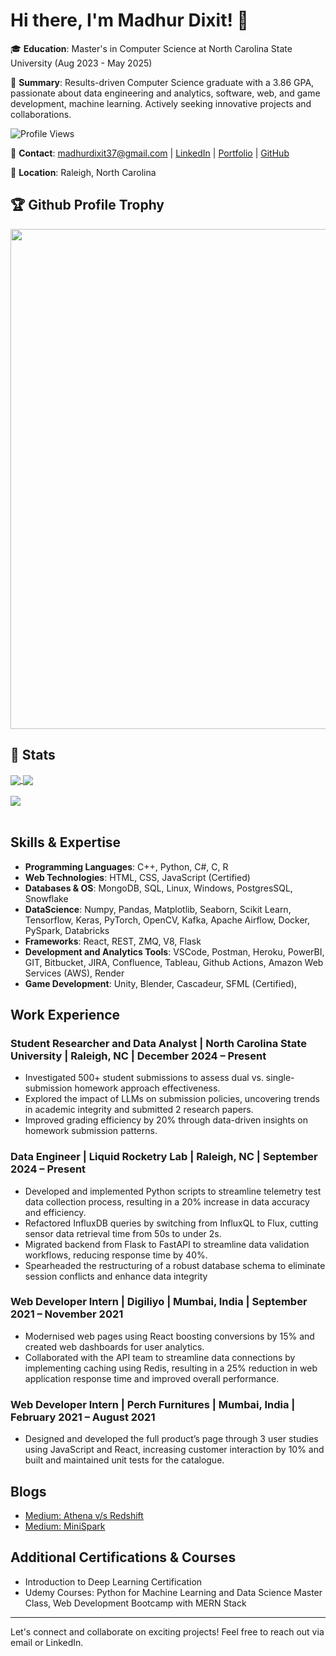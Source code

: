# Hi there, I'm Madhur Dixit! 👋

🎓 **Education**: Master's in Computer Science at North Carolina State University (Aug 2023 - May 2025)

🌟 **Summary**: Results-driven Computer Science graduate with a 3.86 GPA, passionate about data engineering and analytics, software, web, and game development, machine learning. Actively seeking innovative projects and collaborations.

![Profile Views](https://komarev.com/ghpvc/?username=MadhurDixit13&color=blue)

📧 **Contact**: madhurdixit37@gmail.com | [LinkedIn](https://www.linkedin.com/in/madixit) | [Portfolio](https://madhurdixit13.github.io/Portfolio/) | [GitHub](https://github.com/MadhurDixit13)

📍 **Location**: Raleigh, North Carolina

<h2>🏆 Github Profile Trophy</h2>
<img width=800 src="https://github-profile-trophy.vercel.app/?username=MadhurDixit13&margin-w=15&column=9&theme=chalk&no-frame=true"/>

<h2>📝 Stats</h2>

<a href="">
  <img align="center" src="https://github-readme-stats.vercel.app/api?username=MadhurDixit13&show_icons=true&theme=dracula" />
</a>
<a href="">
  <img align="center" src="https://github-readme-stats.vercel.app/api/top-langs/?username=MadhurDixit13&layout=compact" />
</a>
<br>
<br>
<a href="">
  <img align="center" src="https://github-readme-streak-stats.herokuapp.com?user=MadhurDixit13&theme=neon-palenight&hide_border=true" />
</a>

<br>
<br>

## Skills & Expertise

- **Programming Languages**: C++, Python, C#, C, R
- **Web Technologies**: HTML, CSS, JavaScript (Certified)
- **Databases & OS**: MongoDB, SQL, Linux, Windows, PostgresSQL, Snowflake
- **DataScience**: Numpy, Pandas, Matplotlib, Seaborn, Scikit Learn, Tensorflow, Keras, PyTorch, OpenCV, Kafka, Apache Airflow, Docker, PySpark, Databricks
- **Frameworks**: React, REST, ZMQ, V8, Flask
- **Development and Analytics Tools**: VSCode, Postman, Heroku, PowerBI, GIT, Bitbucket, JIRA, Confluence, Tableau, Github Actions, Amazon Web Services (AWS), Render
- **Game Development**: Unity, Blender, Cascadeur, SFML (Certified), 

## Work Experience

### Student Researcher and Data Analyst | North Carolina State University | Raleigh, NC | December 2024 – Present
- Investigated 500+ student submissions to assess dual vs. single-submission homework approach effectiveness.
- Explored the impact of LLMs on submission policies, uncovering trends in academic integrity and submitted 2 research papers.
- Improved grading efficiency by 20% through data-driven insights on homework submission patterns. 

### Data Engineer | Liquid Rocketry Lab | Raleigh, NC | September 2024 – Present
- Developed and implemented Python scripts to streamline telemetry test data collection process, resulting in a
20% increase in data accuracy and efficiency.
- Refactored InfluxDB queries by switching from InfluxQL to Flux, cutting sensor data retrieval time from 50s to under 2s.
- Migrated backend from Flask to FastAPI to streamline data validation workflows, reducing response time by 40%.
- Spearheaded the restructuring of a robust database schema to eliminate session conflicts and enhance data integrity

### Web Developer Intern | Digiliyo | Mumbai, India | September 2021 – November 2021
- Modernised web pages using React boosting conversions by 15% and created web dashboards for user analytics.
- Collaborated with the API team to streamline data connections by implementing caching using Redis, resulting in a 25%
reduction in web application response time and improved overall performance. 

### Web Developer Intern | Perch Furnitures | Mumbai, India | February 2021 – August 2021
- Designed and developed the full product’s page through 3 user studies using JavaScript and React, increasing customer
interaction by 10% and built and maintained unit tests for the catalogue.

## Blogs
- [Medium: Athena v/s Redshift](https://medium.com/@madhurdixit37/athena-vs-redshift-a-real-world-data-lake-vs-warehouse-comparison-using-covid-19-data-1c0c2560bc89)
- [Medium: MiniSpark](https://medium.com/@madhurdixit37/diving-under-the-hood-of-spark-with-minispark-a-pure-python-learning-playground-afe8fd21e90b)

## Additional Certifications & Courses

- Introduction to Deep Learning Certification
- Udemy Courses: Python for Machine Learning and Data Science Master Class, Web Development Bootcamp with MERN Stack

---

Let's connect and collaborate on exciting projects! Feel free to reach out via email or LinkedIn.


<!---
MadhurDixit13/MadhurDixit13 is a ✨ special ✨ repository because its `README.md` (this file) appears on your GitHub profile.
You can click the Preview link to take a look at your changes.
--->
